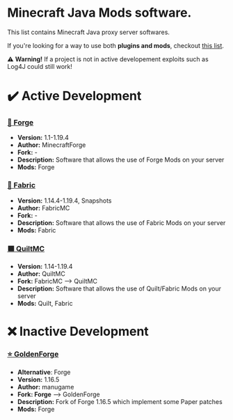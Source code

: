 # Minecraft Java Mods software.
This list contains Minecraft Java proxy server softwares.

If you're looking for a way to use both **plugins and mods**, checkout [this list](https://github.com/TonimatasDEV/server-softwares/blob/master/java/MODS+PLUGINS.md).

⚠️ **Warning!** If a project is not in active developement exploits such as Log4J could still work!

# ✔️ Active Development
### [🔨 Forge](http://files.minecraftforge.net/)
- **Version:** 1.1-1.19.4
- **Author:** MinecraftForge
- **Fork:** -
- **Description:** Software that allows the use of Forge Mods on your server
- **Mods:** Forge

### [🧻 Fabric](https://fabricmc.net/)
- **Version:** 1.14.4-1.19.4, Snapshots
- **Author:** FabricMC
- **Fork:** -
- **Description:** Software that allows the use of Fabric Mods on your server
- **Mods:** Fabric

### [🟪 QuiltMC](https://quiltmc.org/)
- **Version:** 1.14-1.19.4
- **Author:** QuiltMC
- **Fork:** FabricMC --> QuiltMC
- **Description:** Software that allows the use of Quilt/Fabric Mods on your server
- **Mods:** Quilt, Fabric

# ❌ Inactive Development
### [⭐ GoldenForge](https://github.com/GoldenForge/GoldenForge)
- **Alternative**: Forge
- **Version:** 1.16.5
- **Author:** manugame
- **Fork: Forge** --> GoldenForge
- **Description:** Fork of Forge 1.16.5 which implement some Paper patches
- **Mods:** Forge

